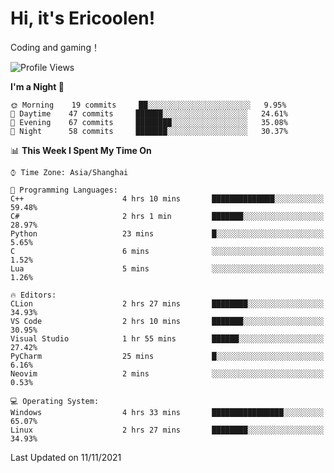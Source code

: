 # Hi, it's Ericoolen!
Coding and gaming！

<!--START_SECTION:waka-->
![Profile Views](http://img.shields.io/badge/Profile%20Views-0-blue)

**I'm a Night 🦉** 

```text
🌞 Morning    19 commits     ██░░░░░░░░░░░░░░░░░░░░░░░   9.95% 
🌆 Daytime    47 commits     ██████░░░░░░░░░░░░░░░░░░░   24.61% 
🌃 Evening    67 commits     ████████░░░░░░░░░░░░░░░░░   35.08% 
🌙 Night      58 commits     ███████░░░░░░░░░░░░░░░░░░   30.37%

```


📊 **This Week I Spent My Time On** 

```text
⌚︎ Time Zone: Asia/Shanghai

💬 Programming Languages: 
C++                      4 hrs 10 mins       ██████████████░░░░░░░░░░░   59.48% 
C#                       2 hrs 1 min         ███████░░░░░░░░░░░░░░░░░░   28.97% 
Python                   23 mins             █░░░░░░░░░░░░░░░░░░░░░░░░   5.65% 
C                        6 mins              ░░░░░░░░░░░░░░░░░░░░░░░░░   1.52% 
Lua                      5 mins              ░░░░░░░░░░░░░░░░░░░░░░░░░   1.26%

🔥 Editors: 
CLion                    2 hrs 27 mins       ████████░░░░░░░░░░░░░░░░░   34.93% 
VS Code                  2 hrs 10 mins       ███████░░░░░░░░░░░░░░░░░░   30.95% 
Visual Studio            1 hr 55 mins        ██████░░░░░░░░░░░░░░░░░░░   27.42% 
PyCharm                  25 mins             █░░░░░░░░░░░░░░░░░░░░░░░░   6.16% 
Neovim                   2 mins              ░░░░░░░░░░░░░░░░░░░░░░░░░   0.53%

💻 Operating System: 
Windows                  4 hrs 33 mins       ████████████████░░░░░░░░░   65.07% 
Linux                    2 hrs 27 mins       ████████░░░░░░░░░░░░░░░░░   34.93%

```


 Last Updated on 11/11/2021
<!--END_SECTION:waka-->

